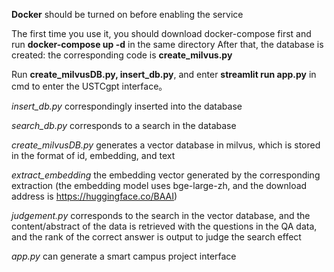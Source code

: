 **Docker** should be turned on before enabling the service

The first time you use it, you should download docker-compose first
and run **docker-compose up -d** in the same directory
After that, the database is created: the corresponding code is **create_milvus.py**

Run **create_milvusDB.py, insert_db.py**, and enter **streamlit run app.py** in cmd to enter the USTCgpt interface。

*insert_db.py* correspondingly inserted into the database

*search_db.py* corresponds to a search in the database

*create_milvusDB.py* generates a vector database in milvus, which is stored in the format of id, embedding, and text

*extract_embedding* the embedding vector generated by the corresponding extraction (the embedding model uses bge-large-zh, and the download address is https://huggingface.co/BAAI)

*judgement.py* corresponds to the search in the vector database, and the content/abstract of the data is retrieved with the questions in the QA data, and the rank of the correct answer is output to judge the search effect

*app.py* can generate a smart campus project interface
